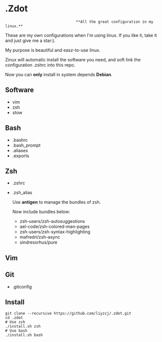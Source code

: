 # .Zdot
                                    **All the great configuration in my linux.**

These are my own configurations when I'm using linux. If you like it, take it and just give me a star:).

My purpose is beautiful and easz-to-use linux.

Zinux will automatic install the software you need, and soft link the configuration .zshrc into this repo.

Now you can **only** install in system depends **Debian**.

## Software

- vim
- zsh
- stow

## Bash
- .bashrc
- .bash_prompt
- .aliases
- .exports

## Zsh
- .zshrc
- .zsh_alias

  Use **antigen** to manage the bundles of zsh. 

  Now include bundles below:

  - zsh-users/zsh-autosuggestions
  - ael-code/zsh-colored-man-pages
  - zsh-users/zsh-syntax-highlighting
  - mafredri/zsh-async
  - sindresorhus/pure

## Vim
## Git
- .gitconfig

## Install

```shell
git clone --recursive https://github.com/liyzcj/.zdot.git
cd .zdot
# Use zsh
./install.sh zsh
# Use bash
./install.sh bash
```

